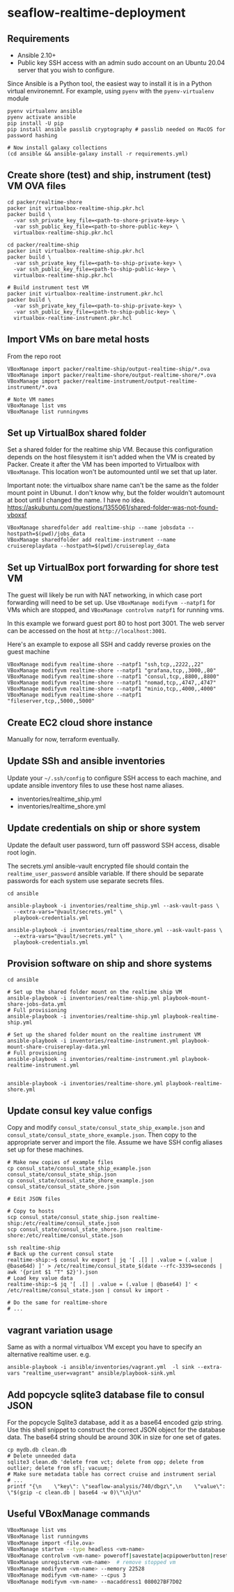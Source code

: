 # seaflow-realtime-deployment

## Requirements

* Ansible 2.10+
* Public key SSH access with an admin sudo account on an Ubuntu 20.04 server that you wish to configure.

Since Ansible is a Python tool, the easiest way to install it is in a Python virtual environemnt. For example, using `pyenv` with the `pyenv-virtualenv` module

```shell
pyenv virtualenv ansible
pyenv activate ansible
pip install -U pip
pip install ansible passlib cryptography # passlib needed on MacOS for password hashing

# Now install galaxy collections
(cd ansible && ansible-galaxy install -r requirements.yml)
```

## Create shore (test) and ship, instrument (test) VM OVA files

```shell
cd packer/realtime-shore
packer init virtualbox-realtime-ship.pkr.hcl
packer build \
  -var ssh_private_key_file=<path-to-shore-private-key> \
  -var ssh_public_key_file=<path-to-shore-public-key> \
  virtualbox-realtime-ship.pkr.hcl

cd packer/realtime-ship
packer init virtualbox-realtime-ship.pkr.hcl
packer build \
  -var ssh_private_key_file=<path-to-ship-private-key> \
  -var ssh_public_key_file=<path-to-ship-public-key> \
  virtualbox-realtime-ship.pkr.hcl

# Build instrument test VM
packer init virtualbox-realtime-instrument.pkr.hcl
packer build \
  -var ssh_private_key_file=<path-to-ship-private-key> \
  -var ssh_public_key_file=<path-to-ship-public-key> \
  virtualbox-realtime-instrument.pkr.hcl
```

## Import VMs on bare metal hosts

From the repo root

```shell
VBoxManage import packer/realtime-ship/output-realtime-ship/*.ova
VBoxManage import packer/realtime-shore/output-realtime-shore/*.ova
VBoxManage import packer/realtime-instrument/output-realtime-instrument/*.ova

# Note VM names
VBoxManage list vms
VBoxManage list runningvms
```

## Set up VirtualBox shared folder

Set a shared folder for the realtime ship VM.
Because this configuration depends on the host filesystem it isn't added when the VM is created by Packer.
Create it after the VM has been imported to Virtualbox with `VBoxManage`.
This location won't be automounted until we set that up later.

Important note: the virtualbox share name can't be the same as the folder mount
point in Ubunut. I don't know why, but the folder wouldn't automount at boot
until I changed the name. I have no idea.
https://askubuntu.com/questions/1355061/shared-folder-was-not-found-vboxsf

```shell
VBoxManage sharedfolder add realtime-ship --name jobsdata --hostpath=$(pwd)/jobs_data
VBoxManage sharedfolder add realtime-instrument --name cruisereplaydata --hostpath=$(pwd)/cruisereplay_data
```

## Set up VirtualBox port forwarding for shore test VM

The guest will likely be run with NAT networking, in which case port forwarding will need to be set up.
Use `VBoxManage modifyvm --natpf1` for VMs which are stopped,
and `VBoxManage controlvm natpf1` for running vms.

In this example we forward guest port 80 to host port 3001.
The web server can be accessed on the host at `http://localhost:3001`.

Here's an example to expose all SSH and caddy reverse proxies on the guest machine

```shell
VBoxManage modifyvm realtime-shore --natpf1 "ssh,tcp,,2222,,22"
VBoxManage modifyvm realtime-shore --natpf1 "grafana,tcp,,3000,,80"
VBoxManage modifyvm realtime-shore --natpf1 "consul,tcp,,8800,,8800"
VBoxManage modifyvm realtime-shore --natpf1 "nomad,tcp,,4747,,4747"
VBoxManage modifyvm realtime-shore --natpf1 "minio,tcp,,4000,,4000"
VBoxManage modifyvm realtime-shore --natpf1 "fileserver,tcp,,5000,,5000"
```

## Create EC2 cloud shore instance

Manually for now, terraform eventually.

## Update SSh and ansible inventories

Update your `~/.ssh/config` to configure SSH access to each machine,
and update ansible inventory files to use these host name aliases.

* inventories/realtime_ship.yml
* inventories/realtime_shore.yml

## Update credentials on ship or shore system

Update the default user password, turn off password SSH access, disable root login.

The secrets.yml ansible-vault encrypted file should contain the `realtime_user_password` ansible variable.
If there should be separate passwords for each system use separate secrets files.

```shell
cd ansible

ansible-playbook -i inventories/realtime_ship.yml --ask-vault-pass \
  --extra-vars="@vault/secrets.yml" \
  playbook-credentials.yml

ansible-playbook -i inventories/realtime_shore.yml --ask-vault-pass \
  --extra-vars="@vault/secrets.yml" \
  playbook-credentials.yml
```

## Provision software on ship and shore systems

```shell
cd ansible

# Set up the shared folder mount on the realtime ship VM
ansible-playbook -i inventories/realtime-ship.yml playbook-mount-share-jobs-data.yml
# Full provisioning
ansible-playbook -i inventories/realtime-ship.yml playbook-realtime-ship.yml

# Set up the shared folder mount on the realtime instrument VM
ansible-playbook -i inventories/realtime-instrument.yml playbook-mount-share-cruisereplay-data.yml
# Full provisioning
ansible-playbook -i inventories/realtime-instrument.yml playbook-realtime-instrument.yml


ansible-playbook -i inventories/realtime-shore.yml playbook-realtime-shore.yml
```

## Update consul key value configs

Copy and modify `consul_state/consul_state_ship_example.json` and `consul_state/consul_state_shore_example.json`.
Then copy to the appropriate server and import the file.
Assume we have SSH config aliases set up for these machines.

```shell
# Make new copies of example files
cp consul_state/consul_state_ship_example.json consul_state/consul_state_ship.json
cp consul_state/consul_state_shore_example.json consul_state/consul_state_shore.json

# Edit JSON files

# Copy to hosts
scp consul_state/consul_state_ship.json realtime-ship:/etc/realtime/consul_state.json
scp consul_state/consul_state_shore.json realtime-shore:/etc/realtime/consul_state.json

ssh realtime-ship
# Back up the current consul state
realtime-ship:~$ consul kv export | jq '[ .[] | .value = (.value | @base64d) ]' > /etc/realtime/consul_state_$(date --rfc-3339=seconds | awk '{print $1 "T" $2}').json
# Load key value data
realtime-ship:~$ jq '[ .[] | .value = (.value | @base64) ]' < /etc/realtime/consul_state.json | consul kv import -

# Do the same for realtime-shore
# ...
```

## vagrant variation usage

Same as with a normal virtualbox VM except you have to specify an alternative
realtime user. e.g.

```shell
ansible-playbook -i ansible/inventories/vagrant.yml  -l sink --extra-vars "realtime_user=vagrant" ansible/playbook-sink.yml
```

## Add popcycle sqlite3 database file to consul JSON

For the popcycle Sqlite3 database, add it as a base64 encoded gzip string.
Use this shell snippet to construct the correct JSON object for the database data.
The base64 string should be around 30K in size for one set of gates.

```shell
cp mydb.db clean.db
# Delete unneeded data
sqlite3 clean.db 'delete from vct; delete from opp; delete from outlier; delete from sfl; vacuum;'
# Make sure metadata table has correct cruise and instrument serial
# ...
printf "{\n    \"key\": \"seaflow-analysis/740/dbgz\",\n    \"value\": \"$(gzip -c clean.db | base64 -w 0)\"\n}\n"
```

## Useful VBoxManage commands

```sh
VBoxManage list vms
VBoxManage list runningvms
VBoxManage import <file.ova>
VBoxManage startvm --type headless <vm-name>
VBoxManage controlvm <vm-name> poweroff|savestate|acpipowerbutton|reset
VBoxManage unregistervm <vm-name>  # remove stopped vm
VBoxManage modifyvm <vm-name> --memory 22528
VBoxManage modifyvm <vm-name> --cpus 3
VBoxManage modifyvm <vm-name> --macaddress1 080027BF7D02
```